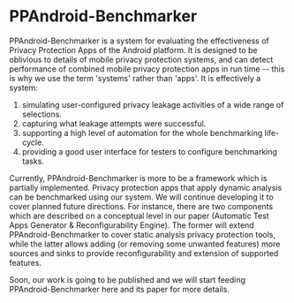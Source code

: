 # PPAndroid-Benchmarker
PPAndroid-Benchmarker is a system for evaluating the effectiveness of Privacy Protection Apps of the Android platform. It is designed to be oblivious to details of mobile privacy protection systems, and can detect performance of combined mobile privacy protection apps in run time -- this is why we use the term 'systems' rather than 'apps'. It is effectively a system:
1) simulating user-configured privacy leakage activities of a wide range of selections.
2) capturing what leakage attempts were successful.
3) supporting a high level of automation for the whole benchmarking life-cycle.
4) providing a good user interface for testers to configure benchmarking tasks.

Currently, PPAndroid-Benchmarker is more to be a framework which is partially implemented. Privacy protection apps that apply dynamic analysis can be benchmarked using our system. We will continue developing it to cover planned future directions. For instance, there are two components which are described on a conceptual level in our paper (Automatic Test Apps Generator & Reconfigurability Engine). The former will extend PPAndroid-Benchmarker to cover static analysis privacy protection tools, while the latter allows adding (or removing some unwanted features) more sources and sinks to provide reconfigurability and extension of supported features.

Soon, our work is going to be published and we will start feeding PPAndroid-Benchmarker here and its paper for more details.
